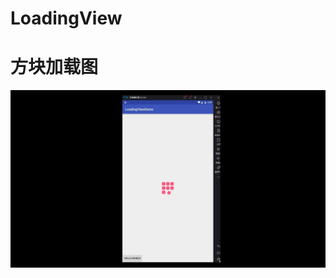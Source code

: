 # LoadingView
# 方块加载图
![演示效果](https://github.com/Mr414Zheng/LoadingView/blob/master/file/LoadingView.gif)
